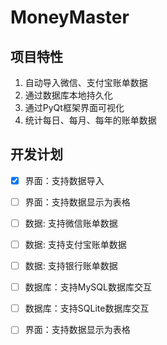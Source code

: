 # MoneyMaster

## 项目特性

1. 自动导入微信、支付宝账单数据 
2. 通过数据库本地持久化 
3. 通过PyQt框架界面可视化 
4. 统计每日、每月、每年的账单数据

## 开发计划

- [x]  界面：支持数据导入
- [ ]  界面：支持数据显示为表格
- [ ]  数据: 支持微信账单数据
- [ ]  数据: 支持支付宝账单数据
- [ ]  数据: 支持银行账单数据
- [ ]  数据库：支持MySQL数据库交互
- [ ]  数据库：支持SQLite数据库交互
- [ ]  界面：支持数据显示为表格

